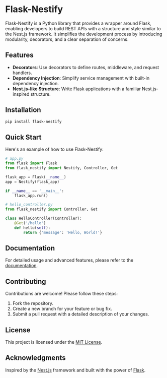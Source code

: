 # Flask-Nestify

Flask-Nestify is a Python library that provides a wrapper around Flask, enabling developers to build REST APIs with a structure and style similar to the Nest.js framework. It simplifies the development process by introducing modularity, decorators, and a clear separation of concerns.

## Features

- **Decorators**: Use decorators to define routes, middleware, and request handlers.
- **Dependency Injection**: Simplify service management with built-in dependency injection.
- **Nest.js-like Structure**: Write Flask applications with a familiar Nest.js-inspired structure.

## Installation

```bash
pip install flask-nestify
```

## Quick Start

Here's an example of how to use Flask-Nestify:


```python
# app.py
from flask import Flask
from flask_nestify import Nestify, Controller, Get

flask_app = Flask(__name__)
app = Nestify(flask_app)

if __name__ == '__main__':
    flask_app.run()
```

```python
# hello_controller.py
from flask_nestify import Controller, Get

class HelloController(Controller):
    @Get('/hello')
    def hello(self):
        return {'message': 'Hello, World!'}
```

## Documentation

For detailed usage and advanced features, please refer to the [documentation](#).

## Contributing

Contributions are welcome! Please follow these steps:

1. Fork the repository.
2. Create a new branch for your feature or bug fix.
3. Submit a pull request with a detailed description of your changes.

## License

This project is licensed under the [MIT License](LICENSE).

## Acknowledgments

Inspired by the [Nest.js](https://nestjs.com/) framework and built with the power of [Flask](https://flask.palletsprojects.com/).